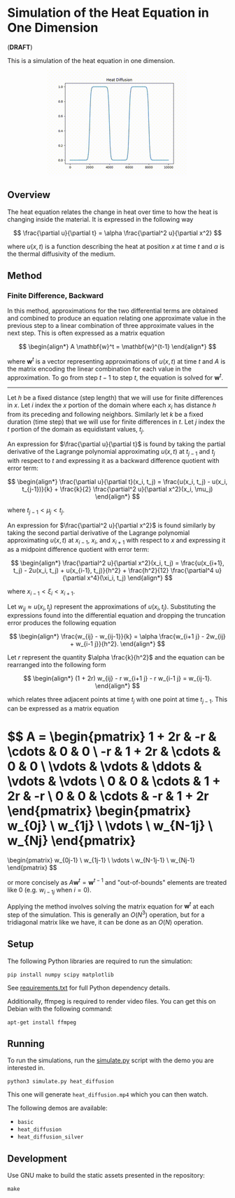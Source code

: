 # Simulation of the Heat Equation in One Dimension

(**DRAFT**)

This is a simulation of the heat equation in one dimension.

<p align="center">
  <img src="images/heat_diffusion.gif" alt="Heat Diffusion Demo">
</p>

## Overview

The heat equation relates the change in heat over time to how the heat is changing inside the material. It is expressed in the following way

$$
\frac{\partial u}{\partial t} = \alpha \frac{\partial^2 u}{\partial x^2}
$$

where $u(x, t)$ is a function describing the heat at position $x$ at time $t$ and $\alpha$ is the thermal diffusivity of the medium.

## Method

### Finite Difference, Backward

In this method, approximations for the two differential terms are obtained and combined to produce an equation relating one approximate value in the previous step to a linear combination of three approximate values in the next step. This is often expressed as a matrix equation

$$
\begin{align*}
A \mathbf{w}^t = \mathbf{w}^{t-1}
\end{align*}
$$

where $\mathbf{w}^t$ is a vector representing approximations of $u(x, t)$ at time $t$ and $A$ is the matrix encoding the linear combination for each value in the approximation. To go from step $t-1$ to step $t$, the equation is solved for $\mathbf{w}^t$.

---

Let $h$ be a fixed distance (step length) that we will use for finite differences in $x$. Let $i$ index the $x$ portion of the domain where each $x_i$ has distance $h$ from its preceding and following neighbors. Similarly let $k$ be a fixed duration (time step) that we will use for finite differences in $t$. Let $j$ index the $t$ portion of the domain as equidistant values, $t_j$.

An expression for $\frac{\partial u}{\partial t}$ is found by taking the partial derivative of the Lagrange polynomial approximating $u(x, t)$ at $t_{j-1}$ and $t_j$ with respect to $t$ and expressing it as a backward difference quotient with error term:

$$
\begin{align*}
\frac{\partial u}{\partial t}(x_i, t_j) = \frac{u(x_i, t_j) - u(x_i, t_{j-1})}{k} + \frac{k}{2} \frac{\partial^2 u}{\partial x^2}(x_i, \mu_j)
\end{align*}
$$

where $t_{j-1} < \mu_j < t_j$.

An expression for $\frac{\partial^2 u}{\partial x^2}$ is found similarly by taking the second partial derivative of the Lagrange polynomial approximating $u(x, t)$ at $x_{i-1}$, $x_i$, and $x_{i+1}$ with respect to $x$ and expressing it as a midpoint difference quotient with error term:

$$
\begin{align*}
\frac{\partial^2 u}{\partial x^2}(x_i, t_j) = \frac{u(x_{i+1}, t_j) - 2u(x_i, t_j) + u(x_{i-1}, t_j)}{h^2} + \frac{h^2}{12} \frac{\partial^4 u}{\partial x^4}(\xi_i, t_j)
\end{align*}
$$

where $x_{i-1} < \xi_i < x_{i+1}$.

Let $w_{ij} \approx u(x_i, t_j)$ represent the approximations of $u(x_i, t_j)$. Substituting the expressions found into the differential equation and dropping the truncation error produces the following equation

$$
\begin{align*}
\frac{w_{ij} - w_{ij-1}}{k} = \alpha \frac{w_{i+1 j} - 2w_{ij} + w_{i-1 j}}{h^2}.
\end{align*}
$$

Let $r$ represent the quantity $\alpha \frac{k}{h^2}$ and the equation can be rearranged into the following form

$$
\begin{align*}
(1 + 2r) w_{ij} - r w_{i+1 j} - r w_{i-1 j} = w_{ij-1}.
\end{align*}
$$

which relates three adjacent points at time $t_j$ with one point at time $t_{j-1}$. This can be expressed as a matrix equation

$$
A = 
\begin{pmatrix}
1 + 2r &     -r & \cdots &      0 &      0 \\
    -r & 1 + 2r & \cdots &      0 &      0 \\
\vdots & \vdots & \ddots & \vdots & \vdots \\
     0 &      0 & \cdots & 1 + 2r &     -r \\
     0 &      0 & \cdots &     -r & 1 + 2r
\end{pmatrix}
\begin{pmatrix}
w_{0j} \\
w_{1j} \\
\vdots \\
w_{N-1j} \\
w_{Nj}
\end{pmatrix}
=
\begin{pmatrix}
w_{0j-1} \\
w_{1j-1} \\
\vdots \\
w_{N-1j-1} \\
w_{Nj-1}
\end{pmatrix}
$$

or more concisely as $A \textbf{w}^{t} = \textbf{w}^{t-1}$ and "out-of-bounds" elements are treated like $0$ (e.g. $w_{i-1 j}$ when $i = 0$).

Applying the method involves solving the matrix equation for $\mathbf{w}^t$ at each step of the simulation. This is generally an $O(N^3)$ operation, but for a tridiagonal matrix like we have, it can be done as an $O(N)$ operation.

## Setup

The following Python libraries are required to run the simulation:

```
pip install numpy scipy matplotlib
```

See [requirements.txt](./requirements.txt) for full Python dependency details.

Additionally, ffmpeg is required to render video files. You can get this on Debian with the following command:

```
apt-get install ffmpeg
```

## Running

To run the simulations, run the [simulate.py](./simulate.py) script with the demo you are interested in.

```
python3 simulate.py heat_diffusion
```

This one will generate `heat_diffusion.mp4` which you can then watch.

The following demos are available:

* `basic`
* `heat_diffusion`
* `heat_diffusion_silver`

## Development

Use GNU make to build the static assets presented in the repository:

```
make
```
